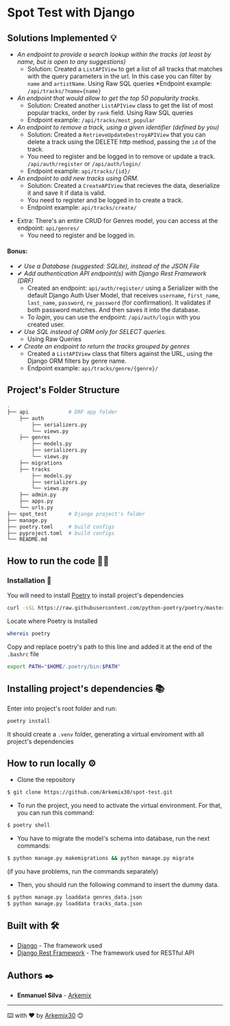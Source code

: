 # Spot Test with Django

## Solutions Implemented 💡

* _An endpoint to provide a search lookup within the tracks (at least by name, but is open to any suggestions)_
    * Solution: Created a `ListAPIView` to get a list of all tracks that matches with the query parameters in the url. In this case you can filter by `name` and `artistName`. Using Raw SQL queries
    *Endpoint example: `/api/tracks/?name={name}`
* _An endpoint that would allow to get the top 50 popularity tracks._
    * Solution: Created another `ListAPIView` class to get the list of most popular tracks, order by `rank` field. Using Raw SQL queries
    * Endpoint example: `/api/tracks/most_popular`
* _An endpoint to remove a track, using a given identifier (defined by you)_
    * Solution: Created a `RetrieveUpdateDestroyAPIView` that you can delete a track using the DELETE http method, passing the `id` of the track.
    * You need to register and be logged in to remove or update a track. `/api/auth/register` or `/api/auth/login/`
    * Endpoint example: `api/tracks/{id}/`
* _An endpoint to add new tracks using ORM._
    * Solution: Created a `CreateAPIView` that recieves the data, deserialize it and save it if data is valid.
    * You need to register and be logged in to create a track.
    * Endpoint example: `api/tracks/create/`

- Extra: There's an entire CRUD for Genres model, you can access at the endpoint: `api/genres/`
    * You need to register and be logged in.

#### Bonus:
- ✔ _Use a Database (suggested: SQLite), instead of the JSON File_
- ✔ _Add authentication API endpoint(s) with Django Rest Framework (DRF)_
    * Created an endpoint: `api/auth/register/` using a Serializer with the default Django Auth User Model, that receives `username`, `first_name`, `last_name`, `password`, `re_password` (for confirmation). It validates if both password matches. And then saves it into the database.
    * To _login_, you can use the endpoint: `/api/auth/login` with you created user.
- ✔ _Use SQL instead of ORM only for SELECT queries._
    * Using Raw Queries
- ✔ _Create an endpoint to return the tracks grouped by genres_
    * Created a `ListAPIView` class that filters against the URL, using the Django ORM filters by genre name.
    * Endpoint example:  `api/tracks/genre/{genre}/`

## Project's Folder Structure
```bash
.
├── api             # DRF app folder
    ├── auth
        ├── serializers.py
        └── views.py
    ├── genres
        ├── models.py
        ├── serializers.py
        └── views.py
    ├── migrations
    ├── tracks
        ├── models.py
        ├── serializers.py
        └── views.py
    ├── admin.py
    ├── apps.py
    └── urls.py
├── spot_test       # Django project's folder
├── manage.py
├── poetry.toml     # build configs
├── pyproject.toml  # build configs
└── README.md
```

## How to run the code 🏃‍♂️
### Installation 🔧

You will need to install [Poetry](https://python-poetry.org/) to install project's dependencies

```bash
curl -sSL https://raw.githubusercontent.com/python-poetry/poetry/master/get-poetry.py | python3 -
```

Locate where Poetry is installed

```bash
whereis poetry
```

Copy and replace poetry's path to this line and added it at the end of the `.bashrc` file

```bash
export PATH="$HOME/.poetry/bin:$PATH"
```

## Installing project's dependencies 📚

Enter into project's root folder and run:

```bash
poetry install
```
It should create a `.venv` folder, generating a virtual enviroment with all project's dependencies

## How to run locally ⚙️

* Clone the repository
```bash
$ git clone https://github.com/Arkemix30/spot-test.git
```

* To run the project, you need to activate the virtual environment.
For that, you can run this command:
```bash
$ poetry shell
```

* You have to migrate the model's schema into database, run the next commands:
```bash
$ python manage.py makemigrations && python manage.py migrate
```
(if you have problems, run the commands separately)

* Then, you should run the following command to insert the dummy data.
```bash
$ python manage.py loaddata genres_data.json
$ python manage.py loaddata tracks_data.json
```

## Built with 🛠️

* [Django](https://www.djangoproject.com/) - The framework used
* [Django Rest Framework](https://www.django-rest-framework.org/) - The framework used for RESTful API


## Authors ✒️

* **Enmanuel Silva** - [Arkemix](https://github.com/Arkemix30)

---
⌨️ with ❤️ by [Arkemix30](https://github.com/Arkemix) 😊
